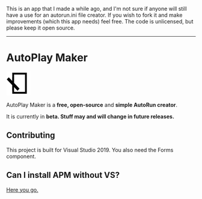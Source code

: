 This is an app that I made a while ago, and I'm not sure if anyone will still have a use for an autorun.ini file creator. If you wish to fork it and make improvements (which this app needs) feel free. The code is unlicensed, but please keep it open source.

---

# AutoPlay Maker

![Logo](images/apm.png)

AutoPlay Maker is a **free, open-source** and **simple AutoRun creator**.

It is currently in **beta. Stuff may and will change in future releases.**

## Contributing
This project is built for Visual Studio 2019. You also need the Forms component.

## Can I install APM without VS?
[Here you go.](https://github.com/githubcatw/AutoPlayMaker/releases/latest)
